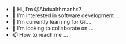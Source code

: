 - 👋 Hi, I’m @Abdualrhmanhs7
- 👀 I’m interested in software development ...
- 🌱 I’m currently learning for Git...
- 💞️ I’m looking to collaborate on ...
- 📫 How to reach me ...

<!---
Abdualrhmanhs7/Abdualrhmanhs7 is a ✨ special ✨ repository because its `README.md` (this file) appears on your GitHub profile.
You can click the Preview link to take a look at your changes.
--->
